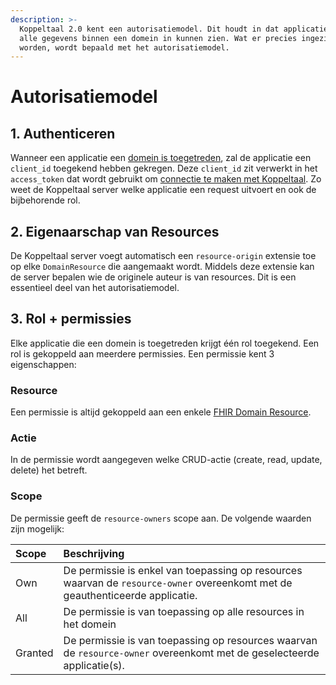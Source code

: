```yaml
---
description: >-
  Koppeltaal 2.0 kent een autorisatiemodel. Dit houdt in dat applicaties niet
  alle gegevens binnen een domein in kunnen zien. Wat er precies ingezien mag
  worden, wordt bepaald met het autorisatiemodel.
---
```


# Autorisatiemodel

## 1. Authenticeren

Wanneer een applicatie een [domein is toegetreden](../domein-toetreden.md), zal de applicatie een `client_id` toegekend hebben gekregen. Deze `client_id` zit verwerkt in het `access_token` dat wordt gebruikt om [connectie te maken met Koppeltaal](../../technische-howto/connectie-maken-met-koppeltaal/). Zo weet de Koppeltaal server welke applicatie een request uitvoert en ook de bijbehorende rol.

## 2. Eigenaarschap van Resources

De Koppeltaal server voegt automatisch een `resource-origin` extensie toe op elke `DomainResource` die aangemaakt wordt. Middels deze extensie kan de server bepalen wie de originele auteur is van resources. Dit is een essentieel deel van het autorisatiemodel.

## 3. Rol + permissies

Elke applicatie die een domein is toegetreden krijgt één rol toegekend. Een rol is gekoppeld aan meerdere permissies. Een permissie kent 3 eigenschappen:

### Resource 

Een permissie is altijd gekoppeld aan een enkele [FHIR Domain Resource](https://www.hl7.org/fhir/domainresource.html). 

### Actie 

In de permissie wordt aangegeven welke CRUD-actie \(create, read, update, delete\) het betreft. 

### Scope 

De permissie geeft de `resource-owners` scope aan. De volgende waarden zijn mogelijk:

| Scope | Beschrijving |
| :--- | :--- |
| Own | De permissie is enkel van toepassing op resources waarvan de `resource-owner` overeenkomt met de geauthenticeerde applicatie. |
| All | De permissie is van toepassing op alle resources in het domein |
| Granted | De permissie is van toepassing op resources waarvan de `resource-owner` overeenkomt met de geselecteerde applicatie\(s\). |

